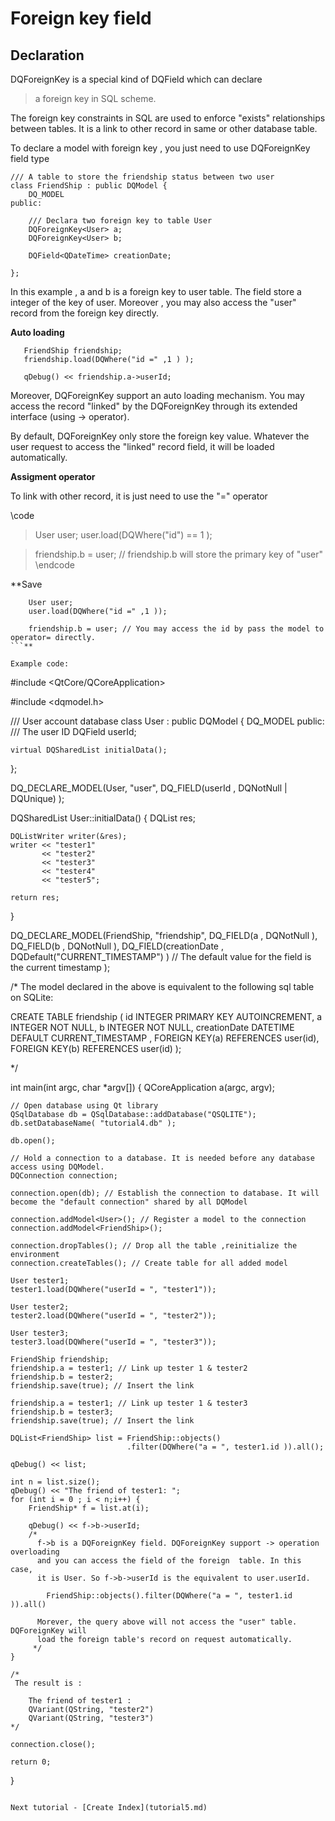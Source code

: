 # Foreign key field #

## Declaration ##

DQForeignKey is a special kind of DQField which can declare
> a foreign key in SQL scheme.

The foreign key constraints in SQL are used to enforce "exists" relationships between tables. It is a link to other record in same or other database table.

To declare a model with foreign key , you just need to use DQForeignKey field type

```
/// A table to store the friendship status between two user
class FriendShip : public DQModel {
    DQ_MODEL
public:

    /// Declara two foreign key to table User
    DQForeignKey<User> a;
    DQForeignKey<User> b;

    DQField<QDateTime> creationDate;

};

```

In this example , a and b is a foreign key to user table. The field store a integer of the key of user. Moreover , you may also access the "user" record from the foreign key directly.

**Auto loading**

```
   FriendShip friendship;
   friendship.load(DQWhere("id =" ,1 ) );

   qDebug() << friendship.a->userId; 

```

Moreover, DQForeignKey support an auto loading mechanism. You may access the record "linked" by the DQForeignKey through its extended interface (using -> operator).

By default, DQForeignKey only store the foreign key value.  Whatever the user request to access the "linked" record field, it will be loaded automatically.

**Assigment operator**

To link with other record, it is just need to use the "=" operator

\code
> User user;
> user.load(DQWhere("id") == 1 );

> friendship.b = user; // friendship.b will store the primary key of "user"
\endcode

**Save
```
    User user;
    user.load(DQWhere("id =" ,1 ));

    friendship.b = user; // You may access the id by pass the model to operator= directly.
```**

Example code:
```
#include <QtCore/QCoreApplication>

#include <dqmodel.h>

/// User account database
class User : public DQModel {
    DQ_MODEL
public:
    /// The user ID
    DQField<QString> userId;

    virtual DQSharedList initialData();
};

DQ_DECLARE_MODEL(User,
                 "user",
                 DQ_FIELD(userId , DQNotNull | DQUnique)
                 );

DQSharedList User::initialData() {
    DQList<User> res;

    DQListWriter writer(&res);
    writer << "tester1"
           << "tester2"
           << "tester3"
           << "tester4"
           << "tester5";

    return res;
}


DQ_DECLARE_MODEL(FriendShip,
                 "friendship",
                 DQ_FIELD(a , DQNotNull ),
                 DQ_FIELD(b , DQNotNull ),
                 DQ_FIELD(creationDate , DQDefault("CURRENT_TIMESTAMP") ) // The default value for the field is the current timestamp
                 );

/* The model declared in the above is equivalent to the following sql table on SQLite:

CREATE TABLE friendship  (
    id INTEGER PRIMARY KEY AUTOINCREMENT,
    a INTEGER NOT NULL,
    b INTEGER NOT NULL,
    creationDate DATETIME DEFAULT CURRENT_TIMESTAMP ,
    FOREIGN KEY(a) REFERENCES user(id),
    FOREIGN KEY(b) REFERENCES user(id)
);

 */

int main(int argc, char *argv[])
{
    QCoreApplication a(argc, argv);

    // Open database using Qt library
    QSqlDatabase db = QSqlDatabase::addDatabase("QSQLITE");
    db.setDatabaseName( "tutorial4.db" );

    db.open();

    // Hold a connection to a database. It is needed before any database access using DQModel.
    DQConnection connection;

    connection.open(db); // Establish the connection to database. It will become the "default connection" shared by all DQModel

    connection.addModel<User>(); // Register a model to the connection
    connection.addModel<FriendShip>();

    connection.dropTables(); // Drop all the table ,reinitialize the environment
    connection.createTables(); // Create table for all added model

    User tester1;
    tester1.load(DQWhere("userId = ", "tester1"));

    User tester2;
    tester2.load(DQWhere("userId = ", "tester2"));

    User tester3;
    tester3.load(DQWhere("userId = ", "tester3"));

    FriendShip friendship;
    friendship.a = tester1; // Link up tester 1 & tester2
    friendship.b = tester2;
    friendship.save(true); // Insert the link

    friendship.a = tester1; // Link up tester 1 & tester3
    friendship.b = tester3;
    friendship.save(true); // Insert the link

    DQList<FriendShip> list = FriendShip::objects()
                              .filter(DQWhere("a = ", tester1.id )).all();

    qDebug() << list;

    int n = list.size();
    qDebug() << "The friend of tester1: ";
    for (int i = 0 ; i < n;i++) {
        FriendShip* f = list.at(i);

        qDebug() << f->b->userId;
        /*
          f->b is a DQForeignKey field. DQForeignKey support -> operation overloading
          and you can access the field of the foreign  table. In this case,
          it is User. So f->b->userId is the equivalent to user.userId.

            FriendShip::objects().filter(DQWhere("a = ", tester1.id )).all()

          Morever, the query above will not access the "user" table. DQForeignKey will
          load the foreign table's record on request automatically.
         */
    }

    /*
     The result is :

        The friend of tester1 :
        QVariant(QString, "tester2")
        QVariant(QString, "tester3")
    */

    connection.close();

    return 0;
}
```

Next tutorial - [Create Index](tutorial5.md)